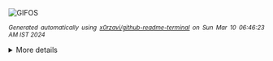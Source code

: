 <div align="justify">
<picture>
    <source media="(prefers-color-scheme: dark)" srcset="https://i.ibb.co/0nT1Mq2/output-gif.gif">
    <source media="(prefers-color-scheme: light)" srcset="https://i.ibb.co/0nT1Mq2/output-gif.gif">
    <img alt="GIFOS" src="https://i.ibb.co/0nT1Mq2/output-gif.gif">
</picture>

<sub><i>Generated automatically using [x0rzavi/github-readme-terminal](https://github.com/x0rzavi/github-readme-terminal) on Sun Mar 10 06:46:23 AM IST 2024</i></sub>

<details>
<summary>More details</summary>

</details>
</div>

<!-- Image deletion URL: https://ibb.co/NF5fjxC/bb2c9919c2c26b068eb47db7d37b7caf -->